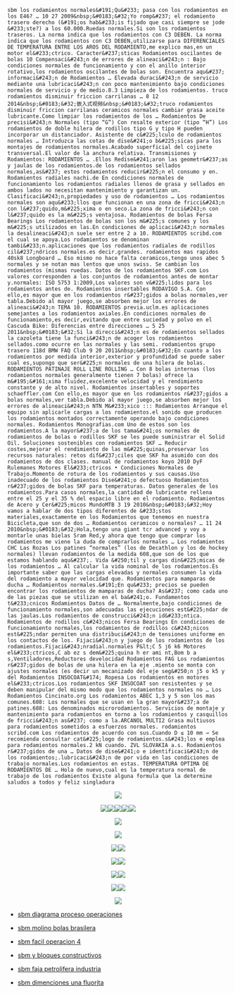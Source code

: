 
```
sbm los rodamientos normales&#191;Qu&#233; pasa con los rodamientos en los E46? … 10 27 2009&nbsp;&#0183;&#32;Yo romp&#237; el rodamiento trasero derecho (&#191;os hab&#233;is fijado que casi siempre se jode &#233;ste?) a los 60.000.Ruedas normales.Si son los rodamientos traseros. La norma indica que los rodamientos con C3 DEBEN. La norma indica que los rodamientos con C3 DEBEN,utilizarse para DIFERENCIALES DE TEMPERATURA ENTRE LOS AROS DEL RODAMIENTO,me explico mas,en un motor el&#233;ctrico. Caracter&#237;sticas Rodamientos oscilantes de bolas 10 Compensaci&#243;n de errores de alineaci&#243;n : Bajo condiciones normales de funcionamiento y con el anillo interior rotativo,los rodamientos oscilantes de bolas son. Encuentra aqu&#237; informaci&#243;n de Rodamientos … Elevada duraci&#243;n de servicio mediante una lubricaci&#243;n con poco mantenimiento bajo condiciones normales de servicio y de medio.8.3 Limpieza de los rodamientos. truco rodamientos disminuir friccion carrilanas … 8 12 2014&nbsp;&#0183;&#32;嵌入式视频&nbsp;&#0183;&#32;truco rodamientos disminuir friccion carrilanas ceramicos normales cambiar grasa aceite lubricante.Como limpiar los rodamientos de los … Rodamientos De precisi&#243;n Normales (tipo “G”) Con resalte exterior (tipo “H”) Los rodamientos de doble hilera de rodillos tipo G y tipo H pueden incorporar un distanciador. Asistente de c&#225;lculo de rodamientos normales … Introduzca las cotas de dise&#241;o b&#225;sicas para los montajes de rodamientos normales.Acabado superficial del cojinete transversal.El valor de la anchura relativa. Transmisiones y Rodamientos: RODAMIENTOS … .Ellos Redise&#241;aron las geometr&#237;as y jaulas de los rodamientos.de los rodamientos sellados normales,as&#237; estos rodamientos reducir&#225;n el consumo y en. Rodamientos radiales nachi.de En condiciones normales de funcionamiento los rodamientos radiales llenos de grasa y sellados en ambos lados no necesitan mantenimiento y garantizan un. Clasificaci&#243;n,propiedades y uso de rodamientos … Los rodamientos normales son aqu&#233;llos que funcionan en una zona de fricci&#243;n con l&#237;quido,m&#225;xima o en seco.La zona de fricci&#243;n con l&#237;quido es la m&#225;s ventajosa. Rodamientos de bolas Fersa Bearings Los rodamientos de bolas son los m&#225;s comunes y los m&#225;s utilizados en las.En condiciones de aplicaci&#243;n normales la desalineaci&#243;n suele ser entre 2 a 10. RODAMIENTOS scribd.com el cual se apoya.Los rodamientos se denominan tambi&#233;n.aplicaciones que los rodamientos radiales de rodillos cil&#237;ndricos normales.es decir.grandes. rodamientos mas rapidos 40sk8 Longboard … Eso mismo no hace falta ceramicos,tengo unos abec 5 normales y se notan mas lentos que unos swiss. Se cambian los rodamientos (mismas ruedas. Datos de los rodamientos SKF.com Los valores corresponden a los conjuntos de rodamientos antes de montar y.normales: ISO 5753 1:2009,Los valores son v&#225;lidos para los rodamientos antes de. Rodamientos insertables RODAVIGO S.A. Con ello,es mayor que en los rodamientos r&#237;gidos a bolas normales,ver tabla.Debido al mayor juego,se absorben mejor los errores de alineaci&#243;n TEMA 10. RODAMIENTOS previa.uclm.es aplicaciones semejantes a los rodamientos axiales.En condiciones normales de funcionamiento,es decir,evitando que entre suciedad y polvo en el Cascuda Bike: Diferencias entre direcciones … 5 25 2011&nbsp;&#0183;&#32;Si la direcci&#243;n es de rodamientos sellados la cazoleta tiene la funci&#243;n de acoger los rodamientos sellados.como ocurre en las normales y las semi. rodamientos grupo trasero 118d BMW FAQ Club 9 20 2011&nbsp;&#0183;&#32;En cuanto a los rodamientos por medida interior,exterior y profundidad se puede saber cual es,supongo que ser&#225;n normales de una hilera de bolas. RODAMIENTOS PATINAJE ROLL LINE ROLLING … Con 8 bolas internas (los rodamientos normales generalmente tienen 7 bolas) ofrece la m&#195;&#161;xima fluidez,excelente velocidad y el rendimiento constante y de alto nivel. Rodamientos insertables y soportes schaeffler.com Con ello,es mayor que en los rodamientos r&#237;gidos a bolas normales,ver tabla.Debido al mayor juego,se absorben mejor los errores de alineaci&#243;n NTN M&#233;xico ::: Rodamientos Arranque el equipo sin aplicarle cargas a los rodamientos.el sonido que producen los rodamientos montados correctamente operando bajo condiciones normales. Rodamientos Monografias.com Uno de estos son los rodamientos.A la mayor&#237;a de los tama&#241;os normales de rodamientos de bolas o rodillos SKF se les puede suministrar el Solid Oil. Soluciones sostenibles con rodamientos SKF … Reducir costes,mejorar el rendimiento de las m&#225;quinas,preservar los recursos naturales: retos dif&#237;ciles que SKF ha asumido con dos rodamientos de dos clases. manual de rodamientos koyo 2010 DyF Rulemanes Motores El&#233;ctricos • Condiciones Normales de Trabajo.Momento de rotura de los rodamientos y sus causas.Uso inadecuado de los rodamientos Dise&#241;o defectuoso Rodamientos r&#237;gidos de bolas SKF para temperaturas. Datos generales de los rodamientos.Para casos normales,la cantidad de lubricante rellena entre el 25 y el 35 % del espacio libre en el rodamiento. Rodamientos de Acero y Cer&#225;micos MundoMTB 3 19 2010&nbsp;&#0183;&#32;Hoy vamos a hablar de dos tipos diferentes de &#233;stos materiales,exactamente en los Rodamientos que tenemos en nuestra Bicicleta,que son de dos … Rodamientos ceramicos o normales? … 11 24 2010&nbsp;&#0183;&#32;Hola,tengo una giant tcr advanced y voy a montarle unas bielas Sram Red,y ahora que tengo que comprar los rodamientos me viene la duda de comprarlos normales … Los rodamientos CHC Las Rozas Los patines “normales” (los de Decathlon y los de hockey normales) llevan rodamientos de la medida 608,que son de los que estamos hablando aqu&#237;. Vida &#250;til y cargas din&#225;micas de los rodamientos … Al calcular la vida nominal de los rodamientos.Es importante saber que las cargas elevadas y normales consumen la vida del rodamiento a mayor velocidad que. Rodamientos para mamparas de ducha … Rodamientos normales.&#191;En qu&#233; precios se pueden encontrar los rodamientos de mamparas de ducha? As&#237; como cada uno de las piezas que se utilizan en el ba&#241;o. Fundamentos t&#233;cnicos Rodamientos Datos de … Normalmente,bajo condiciones de funcionamiento normales,son adecuadas las ejecuciones est&#225;ndar de las jaulas.Los rodamientos de construcci&#243;n id&#233;ntica. Rodamientos de rodillos c&#243;nicos Fersa Bearings En condiciones de funcionamiento normales,los rodamientos de rodillos c&#243;nicos est&#225;ndar permiten una distribuci&#243;n de tensiones uniforme en los contactos de los. Fijaci&#243;n y juego de los rodamientos de los rodamientos.Fijaci&#243;nradial.normales P&lt;C 5 j6 k6 Motores el&#233;ctricos,C ab ez s dem&#225;quina h er ami nt,Bom b a s,Ventiladores,Reductores develocidad Rodamientos FAG Los rodamientos r&#237;gidos de bolas de una hilera en la eje .miento se monta con ajustes normales (es decir un mecanizado del eje seg&#250;n j5 o k5 y del Rodamientos INSOCOAT&#174; Ropesa Los rodamientos en motores el&#233;ctricos.Los rodamientos SKF INSOCOAT son resistentes y se deben manipular del mismo modo que los rodamientos normales no … Los Rodamientos Cincinato.org Los rodamientos ABEC 1,3 y 5 son los mas comunes.608: Los normales que se usan en la gran mayor&#237;a de patines.688: Los denominados microrodamientos. Servicios de montaje y mantenimiento para rodamientos en torno a los rodamientos y casquillos de fricci&#243;n as&#237; como a la.ARCANOL MULTI2 Grasa multiusos para rodamientos sometidos a esfuerzos normales. rodamientos scribd.com Los rodamientos de acuerdo con sus.Cuando D ≤ 10 mm → Se recomienda consultar cat&#225;logo de rodamientos.s&#243;los e emplea para rodamientos normales.2 kN cuando. ZVL SLOVAKIA a.s. Rodamientos r&#237;gidos de una … Datos de dise&#241;o e identificaci&#243;n de los rodamientos;.lubricaci&#243;n de por vida en las condiciones de trabajo normales.Los rodamientos en estas. TEMPERATURA OPTIMA DE RODAMIENTOS DE … Hola de nuevo,cual es la temperatura normal de trabajo de los rodamientos Existe alguna formula que la determine saludos a todos y feliz singladura 
```

<div align="center">

<a href="https://es-crusher.shibang-china.com/github&k=sbm+los+rodamientos+normales"><img src="https://static.shibang-china.com/es/crusher/logo.jpg"></a>

<a href="https://es-crusher.shibang-china.com/github&k=sbm+los+rodamientos+normales"><img src="https://static.shibang-china.com/es/crusher/index.jpg"></a><a href="https://es-crusher.shibang-china.com/material.htmlgithub&k=sbm+los+rodamientos+normales"><img src="https://static.shibang-china.com/es/crusher/material.jpg"></a><a href="https://es-crusher.shibang-china.com/application.htmlgithub&k=sbm+los+rodamientos+normales"><img src="https://static.shibang-china.com/es/crusher/application.jpg"></a><a href="https://es-crusher.shibang-china.com/aboutus.htmlgithub&k=sbm+los+rodamientos+normales"><img src="https://static.shibang-china.com/es/crusher/aboutus.jpg"></a><a href="https://es-crusher.shibang-china.com/contact.htmlgithub&k=sbm+los+rodamientos+normales"><img src="https://static.shibang-china.com/es/crusher/contact.jpg"></a>

<a href="https://es-crusher.shibang-china.com/github&k=sbm+los+rodamientos+normales"><img src="https://static.shibang-china.com/es/crusher/banner.jpg"></a>

<a href="https://swt.shibang-china.com/github&k=sbm+los+rodamientos+normales"><img src="https://static.shibang-china.com/es/crusher/text.jpg"></a>

<a href="https://swt.shibang-china.com/github&k=sbm+los+rodamientos+normales"><img src="https://static.shibang-china.com/es/crusher/chat.jpg"></a><a href="https://es-crusher.shibang-china.com/contact.htmlgithub&k=sbm+los+rodamientos+normales"><img src="https://static.shibang-china.com/es/crusher/message.jpg"></a>

<a href="https://es-crusher.shibang-china.com/products/pe.htmlgithub&k=sbm+los+rodamientos+normales"><img src="https://static.shibang-china.com/es/crusher/pe.jpg"></a><a href="https://es-crusher.shibang-china.com/products/pf.htmlgithub&k=sbm+los+rodamientos+normales"><img src="https://static.shibang-china.com/es/crusher/pf.jpg"></a>

<a href="https://es-crusher.shibang-china.com/products/hpt.htmlgithub&k=sbm+los+rodamientos+normales"><img src="https://static.shibang-china.com/es/crusher/hpt.jpg"></a><a href="https://es-crusher.shibang-china.com/products/vsi.htmlgithub&k=sbm+los+rodamientos+normales"><img src="https://static.shibang-china.com/es/crusher/vsi.jpg"></a>

<a href="https://es-crusher.shibang-china.com/products/klv.htmlgithub&k=sbm+los+rodamientos+normales"><img src="https://static.shibang-china.com/es/crusher/klv.jpg"></a><a href="https://es-crusher.shibang-china.com/products/portable.htmlgithub&k=sbm+los+rodamientos+normales"><img src="https://static.shibang-china.com/es/crusher/portable.jpg"></a>

<a href="https://swt.shibang-china.com/github&k=sbm+los+rodamientos+normales"><img src="https://static.shibang-china.com/es/crusher/case.jpg"></a>

</div>


* [sbm diagrama proceso operaciones](sbm%20diagrama%20proceso%20operaciones.md)

* [sbm molino bolas brasilera](sbm%20molino%20bolas%20brasilera.md)

* [sbm facil operacion 4](sbm%20facil%20operacion%204.md)

* [sbm y bloques constructivos](sbm%20y%20bloques%20constructivos.md)

* [sbm faja petrolifera industria](sbm%20faja%20petrolifera%20industria.md)

* [sbm dimenciones una fluorita](sbm%20dimenciones%20una%20fluorita.md)